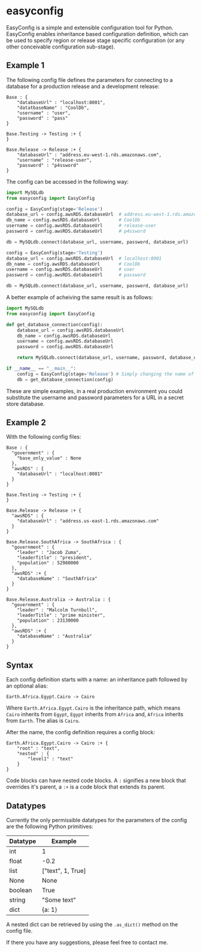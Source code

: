 # easyconfig
EasyConfig is a simple and extensible configuration tool for Python. EasyConfig enables inheritance based configuration definition, which can be used to specify region or release stage specific configuration (or any other conceivable configuration sub-stage).

## Example 1
The following config file defines the parameters for connecting to a database for a production release and a development release:
```
Base : {
    "databaseUrl" : "localhost:8001",
    "datatbaseName" : "CoolDb",
    "username" : "user",
    "password" : "pass"
}

Base.Testing -> Testing :+ {
}

Base.Release -> Release :+ {
    "databaseUrl" : "address.eu-west-1.rds.amazonaws.com",
    "username" : "release-user",
    "password" : "p4ssword"
}
```
The config can be accessed in the following way:
```python
import MySQLdb
from easyconfig import EasyConfig

config = EasyConfig(stage='Release')
database_url = config.awsRDS.databaseUrl  # address.eu-west-1.rds.amazonaws.com
db_name = config.awsRDS.databaseUrl       # CoolDb
username = config.awsRDS.databaseUrl      # release-user
password = config.awsRDS.databaseUrl      # p4ssword

db = MySQLdb.connect(database_url, username, password, database_url)

config = EasyConfig(stage='Testing')
database_url = config.awsRDS.databaseUrl  # localhost:8001
db_name = config.awsRDS.databaseUrl       # CoolDb
username = config.awsRDS.databaseUrl      # user
password = config.awsRDS.databaseUrl      # password

db = MySQLdb.connect(database_url, username, password, database_url)
```

A better example of acheiving the same result is as follows:
```python
import MySQLdb
from easyconfig import EasyConfig

def get_database_connection(config):
    database_url = config.awsRDS.databaseUrl
    db_name = config.awsRDS.databaseUrl
    username = config.awsRDS.databaseUrl
    password = config.awsRDS.databaseUrl

    return MySQLdb.connect(database_url, username, password, database_url)

if __name__ == "__main__":
    config = EasyConfig(stage='Release') # Simply changing the name of the stage here is all that is needed to change the configuration of your programme
    db = get_database_connection(config)
```
These are simple examples, in a real production environment you could substitute the username and password parameters for a URL in a secret store database.

## Example 2
With the following config files:

```
Base : {
  "government" : {
    "base_only_value" : None
  },
  "awsRDS" : {
    "databaseUrl" : "localhost:8001"
  }
}
```
```
Base.Testing -> Testing :+ {
}
```
```
Base.Release -> Release :+ {
  "awsRDS" : {
    "databaseUrl" : "address.us-east-1.rds.amazonaws.com"
  }
}
```
```
Base.Release.SouthAfrica -> SouthAfrica : {
  "government" : {
    "leader" : "Jacob Zuma",
    "leaderTitle" : "president",
    "population" : 52980000
  },
  "awsRDS" :+ {
    "databaseName" : "SouthAfrica"
  }
}
```
```
Base.Release.Australia -> Australia : {
  "government" : {
    "leader" : "Malcolm Turnbull",
    "leaderTitle" : "prime minister",
    "population" : 23130000
  },
  "awsRDS" :+ {
    "databaseName" : "Australia"
  }
}
```

## Syntax

Each config definition starts with a name: an inheritance path followed by an optional alias:
```
Earth.Africa.Egypt.Cairo -> Cairo
```
Where `Earth.Africa.Egypt.Cairo` is the inheritance path, which means `Cairo` inherits from `Egypt`, `Egypt` inherits from `Africa` and, `Africa` inherits from `Earth`. The alias is `Cairo`.

After the name, the config definition requires a config block:
```
Earth.Africa.Egypt.Cairo -> Cairo :+ {
    "root" : "text",
    "nested" : {
        "level1" : "text"
    }
}
```
Code blocks can have nested code blocks.
A `:` signifies a new block that overrides it's parent, a `:+` is a code block that extends its parent.

## Datatypes
Currently the only permissible datatypes for the parameters of the config are the following Python primitives:

| Datatype | Example |
| -------- | ------- |
| int      | 1       |
| float    | -0.2    |
| list     | ["text", 1, True] |
| None     | None    |
| boolean  | True    |
| string   | "Some text" |
| dict     | {a: 1}  |

A nested dict can be retrieved by using the `.as_dict()` method on the config file.

If there you have any suggestions, please feel free to contact me.
